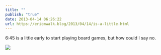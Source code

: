 ```yaml
---
title: ""
publish: "true"
date: 2013-04-14 06:26:22
url: https://ericmwalk.blog/2013/04/14/is-a-little.html
---
```


6:45 is a little early to start playing board games, but how could I say no.

![](https://ericmwalk.blog/uploads/2022/3e9fe78729.jpg)